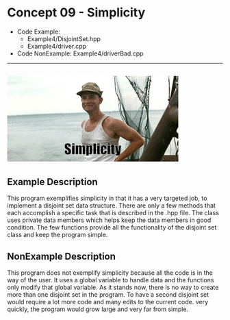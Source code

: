 # Concept 09 - Simplicity
* Code Example: 
  * Example4/DisjointSet.hpp
  *  Example4/driver.cpp
* Code NonExample: Example4/driverBad.cpp

----
![Simplicity](/Concept09-Simplicity/simplicity.gif)
----

## Example Description
This program exemplifies simplicity in that it has a very targeted job, to implement a disjoint set data structure. There are only a few methods that each accomplish a specific task that is described in the .hpp file. The class uses private data members which helps keep the data members in good condition. The few functions provide all the functionality of the disjoint set class and keep the program simple.

## NonExample Description
This program does not exemplify simplicity because all the code is in the way of the user. It uses a global variable to handle data and the functions only modify that global variable. As it stands now, there is no way to create more than one disjoint set in the program. To have a second disjoint set would require a lot more code and many edits to the current code. very quickly, the program would grow large and very far from simple.


